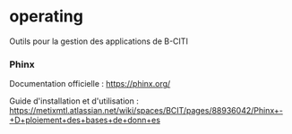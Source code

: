 # operating
Outils pour la gestion des applications de B-CITI

### Phinx

Documentation officielle : https://phinx.org/

Guide d'installation et d'utilisation : https://metixmtl.atlassian.net/wiki/spaces/BCIT/pages/88936042/Phinx+-+D+ploiement+des+bases+de+donn+es

